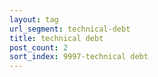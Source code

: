 ```yaml
---
layout: tag
url_segment: technical-debt
title: technical debt
post_count: 2
sort_index: 9997-technical debt
---
```

